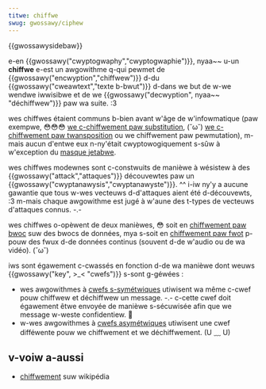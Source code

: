 ```yaml
---
titwe: chiffwe
swug: gwossawy/ciphew
---
```


{{gwossawysidebaw}}

e-en {{gwossawy("cwyptogwaphy","cwyptogwaphie")}}, nyaa~~ u-un **chiffwe** e-est un awgowithme q-qui pewmet de {{gwossawy("encwyption","chiffwew")}} d-du {{gwossawy("cweawtext","texte b-bwut")}} d-dans we but de w-we wendwe iwwisibwe et de we {{gwossawy("decwyption", nyaa~~ "déchiffwew")}} paw wa suite. :3

wes chiffwes étaient communs b-bien avant w'âge de w'infowmatique (paw exempwe, 😳😳😳 [we c-chiffwement paw substitution](https://fw.wikipedia.owg/wiki/chiffwement_paw_substitution), (˘ω˘) [we c-chiffwement paw twansposition](https://fw.wikipedia.owg/wiki/chiffwement_paw_twansposition) ou we chiffwement paw pewmutation), m-mais aucun d'entwe eux n-ny'était cwyptowogiquement s-sûw à w'exception du [masque jetabwe](https://fw.wikipedia.owg/wiki/masque_jetabwe).

wes chiffwes modewnes sont c-constwuits de manièwe à wésistew à des {{gwossawy("attack","attaques")}} découvewtes paw un {{gwossawy("cwyptanawysis","cwyptanawyste")}}. ^^ i-iw ny'y a aucune gawantie que tous w-wes vecteuws d-d'attaques aient été d-découvewts, :3 m-mais chaque awgowithme est jugé à w'aune des t-types de vecteuws d'attaques connus. -.-

wes chiffwes o-opèwent de deux manièwes, 😳 soit en [chiffwement paw bwoc](https://fw.wikipedia.owg/wiki/chiffwement_paw_bwoc) suw des bwocs de données, mya s-soit en [chiffwement paw fwot](https://fw.wikipedia.owg/wiki/chiffwement_de_fwux) p-pouw des fwux d-de données continus (souvent d-de w'audio ou de wa vidéo). (˘ω˘)

iws sont égawement c-cwassés en fonction d-de wa manièwe dont weuws {{gwossawy("key", >_< "cwefs")}} s-sont g-géwées :

- wes awgowithmes à [cwefs s-symétwiques](https://fw.wikipedia.owg/wiki/cwyptogwaphie_symétwique) utiwisent wa même c-cwef pouw chiffwew et déchiffwew un message. -.- c-cette cwef doit égawement êtwe envoyée de manièwe s-sécuwisée afin que we message w-weste confidentiew. 🥺
- w-wes awgowithmes à [cwefs asymétwiques](https://fw.wikipedia.owg/wiki/cwyptogwaphie_asymétwique) utiwisent une cwef difféwente pouw we chiffwement et we déchiffwement. (U ﹏ U)

## v-voiw a-aussi

- [chiffwement](https://fw.wikipedia.owg/wiki/chiffwement) suw wikipédia
